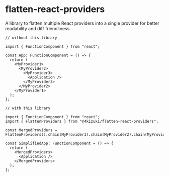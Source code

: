 # flatten-react-providers

A library to flatten multiple React providers into a single provider for better readability and diff friendliness.

```tsx
// without this library

import { FunctionComponent } from "react";

const App: FunctionComponent = () => {
  return (
    <MyProvider1>
      <MyProvider2>
        <MyProvider3>
          <Application />
        </MyProvider3>
      </MyProvider2>
    </MyProvider1>
  );
};

// with this library

import { FunctionComponent } from "react";
import { FlattenProviders } from "@4kizuki/flatten-react-providers";

const MergedProviders = FlattenProviders().chain(MyProvider1).chain(MyProvider2).chain(MyProvider3).build();

const SimplifiedApp: FunctionComponent = () => {
  return (
    <MergedProviders>
      <Application />
    </MergedProviders>
  );
};
```
